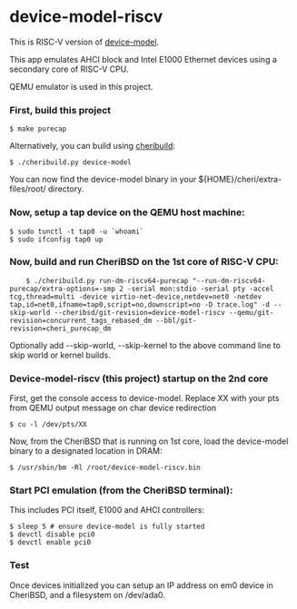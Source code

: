 # device-model-riscv

This is RISC-V version of [device-model](https://github.com/CTSRD-CHERI/device-model).

This app emulates AHCI block and Intel E1000 Ethernet devices using a secondary core of RISC-V CPU.

QEMU emulator is used in this project.

### First, build this project
    $ make purecap

Alternatively, you can build using [cheribuild](https://github.com/CTSRD-CHERI/cheribuild):

    $ ./cheribuild.py device-model

You can now find the device-model binary in your ${HOME}/cheri/extra-files/root/ directory.

### Now, setup a tap device on the QEMU host machine:

    $ sudo tunctl -t tap0 -u `whoami`
    $ sudo ifconfig tap0 up

### Now, build and run CheriBSD on the 1st core of RISC-V CPU:
```
    $ ./cheribuild.py run-dm-riscv64-purecap "--run-dm-riscv64-purecap/extra-options=-smp 2 -serial mon:stdio -serial pty -accel tcg,thread=multi -device virtio-net-device,netdev=net0 -netdev tap,id=net0,ifname=tap0,script=no,downscript=no -D trace.log" -d --skip-world --cheribsd/git-revision=device-model-riscv --qemu/git-revision=concurrent_tags_rebased_dm --bbl/git-revision=cheri_purecap_dm
```

Optionally add --skip-world, --skip-kernel to the above command line to skip world or kernel builds.

### Device-model-riscv (this project) startup on the 2nd core

First, get the console access to device-model. Replace XX with your pts from QEMU output message on char device redirection

    $ cu -l /dev/pts/XX

Now, from the CheriBSD that is running on 1st core, load the device-model binary to a designated location in DRAM:

    $ /usr/sbin/bm -Rl /root/device-model-riscv.bin

### Start PCI emulation (from the CheriBSD terminal):

This includes PCI itself, E1000 and AHCI controllers:

    $ sleep 5 # ensure device-model is fully started
    $ devctl disable pci0
    $ devctl enable pci0

### Test

Once devices initialized you can setup an IP address on em0 device in CheriBSD, and a filesystem on /dev/ada0.
